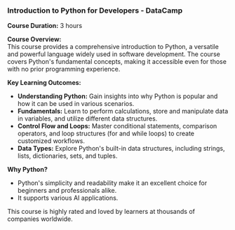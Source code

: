 
### Introduction to Python for Developers - DataCamp

**Course Duration:** 3 hours  

**Course Overview:**  
This course provides a comprehensive introduction to Python, a versatile and powerful language widely used in software development. The course covers Python's fundamental concepts, making it accessible even for those with no prior programming experience. 

**Key Learning Outcomes:**
- **Understanding Python:** Gain insights into why Python is popular and how it can be used in various scenarios.
- **Fundamentals:** Learn to perform calculations, store and manipulate data in variables, and utilize different data structures. 
- **Control Flow and Loops:** Master conditional statements, comparison operators, and loop structures (for and while loops) to create customized workflows.
- **Data Types:** Explore Python's built-in data structures, including strings, lists, dictionaries, sets, and tuples.

**Why Python?**
- Python's simplicity and readability make it an excellent choice for beginners and professionals alike.
- It supports various AI applications.

This course is highly rated and loved by learners at thousands of companies worldwide.
